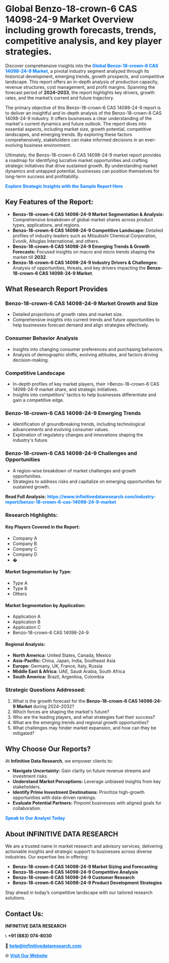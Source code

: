 <h1>Global Benzo-18-crown-6 CAS 14098-24-9 Market Overview including growth forecasts, trends, competitive analysis, and key player strategies.</h1>
<p>
Discover comprehensive insights into the 
<a href="https://www.infinitivedataresearch.com/industry-report/benzo-18-crown-6-cas-14098-24-9-market" rel="dofollow" style="color: #007BFF; text-decoration: none;"><strong>Global Benzo-18-crown-6 CAS 14098-24-9 Market</strong></a>, a pivotal industry segment analyzed through its historical development, emerging trends, growth prospects, and competitive landscape. This report offers an in-depth analysis of production capacity, revenue structures, cost management, and profit margins. Spanning the forecast period of <strong>2024–2033</strong>, the report highlights key drivers, growth rates, and the market’s current and future trajectory.
</p>
<p>
The primary objective of this Benzo-18-crown-6 CAS 14098-24-9 report is to deliver an insightful and in-depth analysis of the Benzo-18-crown-6 CAS 14098-24-9 industry. It offers businesses a clear understanding of the market's current dynamics and future outlook. The report dives into essential aspects, including market size, growth potential, competitive landscapes, and emerging trends. By exploring these factors comprehensively, stakeholders can make informed decisions in an ever-evolving business environment.
</p>
<p>
Ultimately, the Benzo-18-crown-6 CAS 14098-24-9 market report provides a roadmap for identifying lucrative market opportunities and crafting strategic initiatives that drive sustained growth. By understanding market dynamics and untapped potential, businesses can position themselves for long-term success and profitability.
</p>
<p>
<a href="https://www.infinitivedataresearch.com/request-sample/reportId=110365" style="color: #007BFF; text-decoration: none;"><strong>Explore Strategic Insights with the Sample Report Here</strong></a>
</p>

<h2>Key Features of the Report:</h2>
<ul>
<li><strong>Benzo-18-crown-6 CAS 14098-24-9 Market Segmentation & Analysis:</strong> Comprehensive breakdown of global market shares across product types, applications, and regions.</li>
<li><strong>Benzo-18-crown-6 CAS 14098-24-9 Competitive Landscape:</strong> Detailed profiles of industry leaders such as Mitsubishi Chemical Corporation, Evonik, Altuglas International, and others.</li>
<li><strong>Benzo-18-crown-6 CAS 14098-24-9 Emerging Trends & Growth Forecasts:</strong> Focused insights on macro and micro trends shaping the market till <strong>2032</strong>.</li>
<li><strong>Benzo-18-crown-6 CAS 14098-24-9 Industry Drivers & Challenges:</strong> Analysis of opportunities, threats, and key drivers impacting the <strong>Benzo-18-crown-6 CAS 14098-24-9 Market</strong>.</li>
</ul>

<h2>What Research Report Provides</h2>
<h3>Benzo-18-crown-6 CAS 14098-24-9 Market Growth and Size</h3>
<ul>
<li>Detailed projections of growth rates and market size.</li>
<li>Comprehensive insights into current trends and future opportunities to help businesses forecast demand and align strategies effectively.</li>
</ul>

<h3>Consumer Behavior Analysis</h3>
<ul>
<li>Insights into changing consumer preferences and purchasing behaviors.</li>
<li>Analysis of demographic shifts, evolving attitudes, and factors driving decision-making.</li>
</ul>

<h3>Competitive Landscape</h3>
<ul>
<li>In-depth profiles of key market players, their >Benzo-18-crown-6 CAS 14098-24-9 market share, and strategic initiatives.</li>
<li>Insights into competitors' tactics to help businesses differentiate and gain a competitive edge.</li>
</ul>

<h3>Benzo-18-crown-6 CAS 14098-24-9 Emerging Trends</h3>
<ul>
<li>Identification of groundbreaking trends, including technological advancements and evolving consumer values.</li>
<li>Exploration of regulatory changes and innovations shaping the industry's future.</li>
</ul>

<h3>Benzo-18-crown-6 CAS 14098-24-9 Challenges and Opportunities</h3>
<ul>
<li>A region-wise breakdown of market challenges and growth opportunities.</li>
<li>Strategies to address risks and capitalize on emerging opportunities for sustained growth.</li>
</ul>
<p><strong>Read Full Analysis:</strong> <a href="https://www.infinitivedataresearch.com/industry-report/benzo-18-crown-6-cas-14098-24-9-market" rel="dofollow" style="color: #007BFF; text-decoration: none;"><strong>https://www.infinitivedataresearch.com/industry-report/benzo-18-crown-6-cas-14098-24-9-market</strong></a></p>
<h3>Research Highlights:</h3>
<h4>Key Players Covered in the Report:</h4>
<ul><li>Company A</li><li>Company B</li><li>Company C</li><li>Company D</li><li>�</li></ul>
<h4>Market Segmentation by Type:</h4>
<ul><li>Type A</li><li>Type B</li><li>Others</li></ul>
<h4>Market Segmentation by Application:</h4>
<ul><li>Application A</li><li>Application B</li><li>Application C</li><li>Benzo-18-crown-6 CAS 14098-24-9</li></ul>

<h4>Regional Analysis:</h4>
<ul>
<li><strong>North America:</strong> United States, Canada, Mexico</li>
<li><strong>Asia-Pacific:</strong> China, Japan, India, Southeast Asia</li>
<li><strong>Europe:</strong> Germany, UK, France, Italy, Russia</li>
<li><strong>Middle East & Africa:</strong> UAE, Saudi Arabia, South Africa</li>
<li><strong>South America:</strong> Brazil, Argentina, Colombia</li>
</ul>

<h3>Strategic Questions Addressed:</h3>
<ol>
<li>What is the growth forecast for the <strong>Benzo-18-crown-6 CAS 14098-24-9 Market</strong> during 2024–2032?</li>
<li>Which forces are shaping the market's future?</li>
<li>Who are the leading players, and what strategies fuel their success?</li>
<li>What are the emerging trends and regional growth opportunities?</li>
<li>What challenges may hinder market expansion, and how can they be mitigated?</li>
</ol>

<h2>Why Choose Our Reports?</h2>
<p>At <strong>Infinitive Data Research</strong>, we empower clients to:</p>
<ul>
<li><strong>Navigate Uncertainty:</strong> Gain clarity on future revenue streams and investment risks.</li>
<li><strong>Understand Market Perceptions:</strong> Leverage unbiased insights from key stakeholders.</li>
<li><strong>Identify Prime Investment Destinations:</strong> Prioritize high-growth opportunities with data-driven rankings.</li>
<li><strong>Evaluate Potential Partners:</strong> Pinpoint businesses with aligned goals for collaboration.</li>
</ul>
<p><a href="https://www.infinitivedataresearch.com/industry-report/benzo-18-crown-6-cas-14098-24-9-market" rel="dofollow" style="color: #007BFF; text-decoration: none;"><strong>Speak to Our Analyst Today</strong></a></p>

<h2>About INFINITIVE DATA RESEARCH</h2>
<p>We are a trusted name in market research and advisory services, delivering actionable insights and strategic support to businesses across diverse industries. Our expertise lies in offering:</p>
<ul>
<li><strong>Benzo-18-crown-6 CAS 14098-24-9 Market Sizing and Forecasting</strong></li>
<li><strong>Benzo-18-crown-6 CAS 14098-24-9 Competitive Analysis</strong></li>
<li><strong>Benzo-18-crown-6 CAS 14098-24-9 Customer Research</strong></li>
<li><strong>Benzo-18-crown-6 CAS 14098-24-9 Product Development Strategies</strong></li>
</ul>
<p>Stay ahead in today’s competitive landscape with our tailored research solutions.</p>

<h2>Contact Us:</h2>
<p><strong>INFINITIVE DATA RESEARCH</strong></p>
<p>📞 <strong>+91 (883) 074-8030</strong></p>
<p>📧 <strong><a href="mailto:help@infinitivedataresearch.com" style="color: #007BFF;">help@infinitivedataresearch.com</a></strong></p>
<p>🌐 <strong><a href="https://www.infinitivedataresearch.com" rel="dofollow" style="color: #007BFF;">Visit Our Website</a></strong></p>